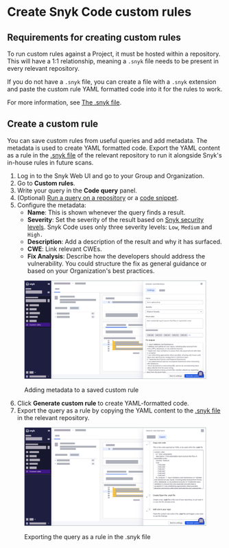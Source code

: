 # Create Snyk Code custom rules

## Requirements for creating custom rules

To run custom rules against a Project, it must be hosted within a repository. This will have a 1:1 relationship, meaning a `.snyk` file needs to be present in every relevant repository.&#x20;

If you do not have a `.snyk` file, you can create a file with a `.snyk` extension and paste the custom rule YAML formatted code into it for the rules to work.

For more information, see [The .snyk file](../../the-.snyk-file.md).

## Create a custom rule

You can save custom rules from useful queries and add metadata. The metadata is used to create YAML formatted code. Export the YAML content as a rule in the [.snyk file](../../the-.snyk-file.md) of the relevant repository to run it alongside Snyk's in-house rules in future scans.

1. Log in to the Snyk Web UI and go to your Group and Organization.
2. Go to **Custom rules**.
3. Write your query in the **Code query** panel.
4. (Optional) [Run a query on a repository](run-query.md#run-query-on-a-repository) or a [code snippet](run-query.md#run-query-on-a-code-snippet).
5. Configure the metadata:
   * **Name**: This is shown whenever the query finds a result.
   * **Severity**: Set the severity of the result based on [Snyk security levels](../../find-and-manage-priority-issues/severity-levels.md#introduction-to-snyk-severity-levels). Snyk Code uses only three severity levels: `Low`, `Medium` and `High.`
   * **Description**: Add a description of the result and why it has surfaced.
   * **CWE**: Link relevant CWEs.
   * **Fix Analysis**: Describe how the developers should address the vulnerability. You could structure the fix as general guidance or based on your Organization's best practices.

<figure><img src="../../../.gitbook/assets/custom_rule.png" alt="Adding metadata to a saved custom rule"><figcaption><p>Adding metadata to a saved custom rule</p></figcaption></figure>

6. Click **Generate custom rule** to create YAML-formatted code.&#x20;
7. Export the query as a rule by copying the YAML content to the [.snyk file](../../the-.snyk-file.md) in the relevant repository.&#x20;

<figure><img src="../../../.gitbook/assets/custom_rule_export.png" alt="Exporting the query as a rule in the .snyk file"><figcaption><p>Exporting the query as a rule in the .snyk file</p></figcaption></figure>

